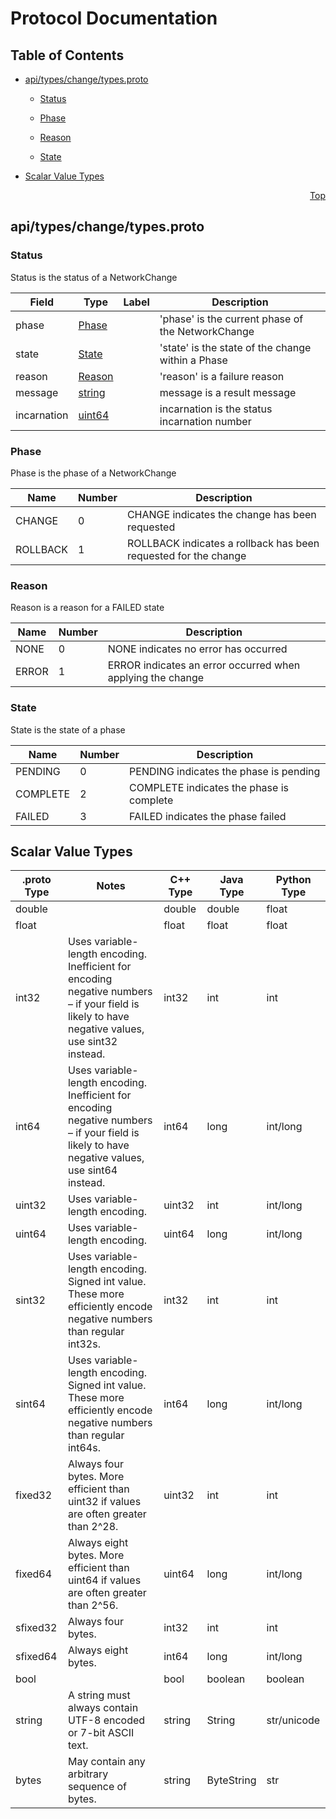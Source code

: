 # Protocol Documentation
<a name="top"></a>

## Table of Contents

- [api/types/change/types.proto](#api/types/change/types.proto)
    - [Status](#onos.config.change.Status)
  
    - [Phase](#onos.config.change.Phase)
    - [Reason](#onos.config.change.Reason)
    - [State](#onos.config.change.State)
  
  
  

- [Scalar Value Types](#scalar-value-types)



<a name="api/types/change/types.proto"></a>
<p align="right"><a href="#top">Top</a></p>

## api/types/change/types.proto



<a name="onos.config.change.Status"></a>

### Status
Status is the status of a NetworkChange


| Field | Type | Label | Description |
| ----- | ---- | ----- | ----------- |
| phase | [Phase](#onos.config.change.Phase) |  | &#39;phase&#39; is the current phase of the NetworkChange |
| state | [State](#onos.config.change.State) |  | &#39;state&#39; is the state of the change within a Phase |
| reason | [Reason](#onos.config.change.Reason) |  | &#39;reason&#39; is a failure reason |
| message | [string](#string) |  | message is a result message |
| incarnation | [uint64](#uint64) |  | incarnation is the status incarnation number |





 


<a name="onos.config.change.Phase"></a>

### Phase
Phase is the phase of a NetworkChange

| Name | Number | Description |
| ---- | ------ | ----------- |
| CHANGE | 0 | CHANGE indicates the change has been requested |
| ROLLBACK | 1 | ROLLBACK indicates a rollback has been requested for the change |



<a name="onos.config.change.Reason"></a>

### Reason
Reason is a reason for a FAILED state

| Name | Number | Description |
| ---- | ------ | ----------- |
| NONE | 0 | NONE indicates no error has occurred |
| ERROR | 1 | ERROR indicates an error occurred when applying the change |



<a name="onos.config.change.State"></a>

### State
State is the state of a phase

| Name | Number | Description |
| ---- | ------ | ----------- |
| PENDING | 0 | PENDING indicates the phase is pending |
| COMPLETE | 2 | COMPLETE indicates the phase is complete |
| FAILED | 3 | FAILED indicates the phase failed |


 

 

 



## Scalar Value Types

| .proto Type | Notes | C++ Type | Java Type | Python Type |
| ----------- | ----- | -------- | --------- | ----------- |
| <a name="double" /> double |  | double | double | float |
| <a name="float" /> float |  | float | float | float |
| <a name="int32" /> int32 | Uses variable-length encoding. Inefficient for encoding negative numbers – if your field is likely to have negative values, use sint32 instead. | int32 | int | int |
| <a name="int64" /> int64 | Uses variable-length encoding. Inefficient for encoding negative numbers – if your field is likely to have negative values, use sint64 instead. | int64 | long | int/long |
| <a name="uint32" /> uint32 | Uses variable-length encoding. | uint32 | int | int/long |
| <a name="uint64" /> uint64 | Uses variable-length encoding. | uint64 | long | int/long |
| <a name="sint32" /> sint32 | Uses variable-length encoding. Signed int value. These more efficiently encode negative numbers than regular int32s. | int32 | int | int |
| <a name="sint64" /> sint64 | Uses variable-length encoding. Signed int value. These more efficiently encode negative numbers than regular int64s. | int64 | long | int/long |
| <a name="fixed32" /> fixed32 | Always four bytes. More efficient than uint32 if values are often greater than 2^28. | uint32 | int | int |
| <a name="fixed64" /> fixed64 | Always eight bytes. More efficient than uint64 if values are often greater than 2^56. | uint64 | long | int/long |
| <a name="sfixed32" /> sfixed32 | Always four bytes. | int32 | int | int |
| <a name="sfixed64" /> sfixed64 | Always eight bytes. | int64 | long | int/long |
| <a name="bool" /> bool |  | bool | boolean | boolean |
| <a name="string" /> string | A string must always contain UTF-8 encoded or 7-bit ASCII text. | string | String | str/unicode |
| <a name="bytes" /> bytes | May contain any arbitrary sequence of bytes. | string | ByteString | str |

